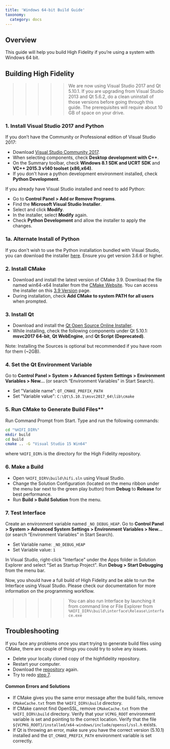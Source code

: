 ```yaml
---
title: 'Windows 64-bit Build Guide'
taxonomy:
  category: docs
---
```


## Overview
This guide will help you build High Fidelity if you’re using a system with Windows 64 bit.

## Building High Fidelity

>>>>> We are now using Visual Studio 2017 and Qt 5.10.1. If you are upgrading from Visual Studio 2013 and Qt 5.6.2, do a clean uninstall of those versions before going through this guide.
>>>>> The prerequisites will require about 10 GB of space on your drive.

### 1. Install Visual Studio 2017 and Python

If you don’t have the Community or Professional edition of Visual Studio 2017:

*  Download [Visual Studio Community 2017](https://www.visualstudio.com/downloads/).
* When selecting components, check **Desktop development with C++**. 
* On the Summary toolbar, check **Windows 8.1 SDK and UCRT SDK** and **VC++ 2015.3 v140 toolset (x86,x64)**. 
* If you don't have a python development environment installed, check **Python Development**.

If you already have Visual Studio installed and need to add Python:

* Go to **Control Panel > Add or Remove Programs**.
* Find the **Microsoft Visual Studio Installer**. 
* Select and click **Modify**. 
* In the installer, select **Modify** again. 
* Check **Python Development** and allow the installer to apply the changes.

 ### 1a. Alternate Install of Python
If you don't wish to use the Python installation bundled with Visual Studio, you can download the installer [here](https://www.python.org/downloads). Ensure you get version 3.6.6 or higher.

### 2. Install CMake

* Download and install the latest version of CMake 3.9. Download the file named  win64-x64 Installer from the [CMake Website](https://cmake.org/download/). You can access the installer on this [3.9 Version](https://cmake.org/files/v3.9/) page. 
* During installation, check **Add CMake to system PATH for all users** when prompted.

### 3. Install Qt

* Download and install the [Qt Open Source Online Installer](https://www.qt.io/download-open-source/?hsCtaTracking=f977210e-de67-475f-a32b-65cec207fd03%7Cd62710cd-e1db-46aa-8d4d-2f1c1ffdacea). 
* While installing, check the following components under Qt 5.10.1: **msvc2017 64-bit**, **Qt WebEngine**, and **Qt Script (Deprecated)**.

Note: Installing the Sources is optional but recommended if you have room for them (~2GB).

### 4. Set the Qt Environment Variable

Go to **Control Panel > System > Advanced System Settings > Environment Variables > New...**  (or search “Environment Variables” in Start Search). 
* Set "Variable name": `QT_CMAKE_PREFIX_PATH`
* Set "Variable value":  `C:\Qt\5.10.1\msvc2017_64\lib\cmake`


### 5. Run CMake to Generate Build Files**  

Run Command Prompt from Start. Type and run the following commands:
```bash
cd "%HIFI_DIR%"
mkdir build
cd build
cmake .. -G "Visual Studio 15 Win64"
```
where `%HIFI_DIR%` is the directory for the High Fidelity repository.

### 6. Make a Build

* Open `%HIFI_DIR%\build\hifi.sln` using Visual Studio.
* Change the Solution Configuration (located on the menu ribbon under the menu bar next to the green play button) from **Debug** to **Release** for best performance. 
* Run **Build > Build Solution** from the menu.

### 7. Test Interface

Create an environment variable named `_NO_DEBUG_HEAP`. Go to **Control Panel > System > Advanced System Settings > Environment Variables > New...** (or search “Environment Variables” in Start Search). 

* Set Variable name: `_NO_DEBUG_HEAP`
* Set Variable value: `1`

In Visual Studio, right-click "Interface" under the Apps folder in Solution Explorer and select "Set as Startup Project". Run  **Debug > Start Debugging** from the menu bar.

Now, you should have a full build of High Fidelity and be able to run the Interface using Visual Studio. Please check our documentation for more information on the programming workflow.

>>>>> You can also run Interface by launching it from command line or File Explorer from `%HIFI_DIR%\build\interface\Release\interface.exe`

## Troubleshooting
If you face any problems once you start trying to generate build files using CMake, there are couple of things you could try to solve any issues.

* Delete your locally cloned copy of the highfidelity repository.
* Restart your computer.
* Download the [repository](https://github.com/highfidelity/hifi) again.
* Try to redo [step 7](#7-test-interface).

#### Common Errors and Solutions

* If CMake gives you the same error message after the build fails, remove `CMakeCache.txt` from the `%HIFI_DIR%\build` directory.
* If CMake cannot find OpenSSL, remove `CMakeCache.txt` from the `%HIFI_DIR%\build` directory. Verify that your `VCPKG_ROOT` environment variable is set and pointing to the correct location. Verify that the file `${VCPKG_ROOT}/installed/x64-windows/include/openssl/ssl.h` exists.
* If Qt is throwing an error, make sure you have the correct version (5.10.1) installed and the `QT_CMAKE_PREFIX_PATH` environment variable is set correctly.

